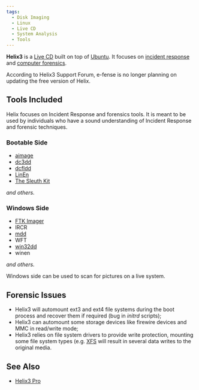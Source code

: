 ```yaml
---
tags:
  - Disk Imaging
  - Linux
  - Live CD
  - System Analysis
  - Tools
---
```

**Helix3** is a [Live CD](live_cd.md) built on top of [Ubuntu](ubuntu.md). It
focuses on [incident response](incident_response.md) and [computer forensics](computer_forensics.md).

According to Helix3 Support Forum, e-fense is no longer planning on
updating the free version of Helix.

## Tools Included

Helix focuses on Incident Response and forensics tools. It is meant to
be used by individuals who have a sound understanding of Incident
Response and forensic techniques.

### Bootable Side

* [aimage](aimage.md)
* [dc3dd](dc3dd.md)
* [dcfldd](dcfldd.md)
* [LinEn](linen.md)
* [The Sleuth Kit](the_sleuth_kit.md)

*and others.*

### Windows Side

* [FTK Imager](ftk_imager.md)
* IRCR
* [mdd](mdd.md)
* WFT
* [win32dd](windd.md)
* winen

*and others.*

Windows side can be used to scan for pictures on a live system.

## Forensic Issues

* Helix3 will automount ext3 and ext4 file systems during the boot process and
  recover them if required (bug in *initrd* scripts);
* Helix3 can automount some storage devices like firewire devices and
  MMC in read/write mode;
* Helix3 relies on file system drivers to provide write protection,
  mounting some file system types (e.g. [XFS](xfs.md) will
  result in several data writes to the original media.

## See Also

* [Helix3 Pro](helix3_pro.md)
